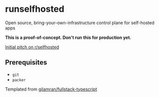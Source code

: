 # runselfhosted
Open source, bring-your-own-infrastructure control plane for self-hosted apps

**This is a proof-of-concept. Don't run this for production yet.**

[Initial pitch on r/selfhosted](https://www.reddit.com/r/selfhosted/comments/ifitzi/proofofconcept_open_source/)

## Prerequisites
* `git`
* `packer`

Templated from [gilamran/fullstack-typescript](https://github.com/gilamran/fullstack-typescript)
